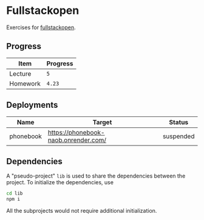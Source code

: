 # Fullstackopen

Exercises for [fullstackopen](https://fullstackopen.com/en/).

## Progress

| Item | Progress |
|-|-|
| Lecture | `5` |
| Homework | `4.23` |

## Deployments

| Name | Target | Status
|-|-|-|
| phonebook | https://phonebook-naob.onrender.com/ | suspended |

## Dependencies

A "pseudo-project" `lib` is used to share the dependencies between the project.
To initialize the dependencies, use
```bash
cd lib
npm i
```

All the subprojects would not require additional initialization.
